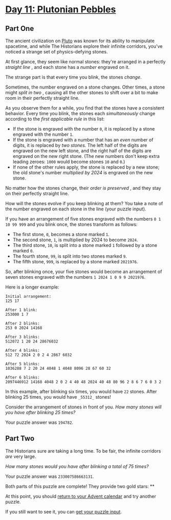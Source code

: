 # [Day 11: Plutonian Pebbles](https://adventofcode.com/2024/day/11)
## Part One

The ancient civilization on [Pluto](https://adventofcode.com/2019/day/20) was known for its ability to
manipulate spacetime, and while The Historians explore their infinite
corridors, you've noticed a strange set of physics-defying stones.

At first glance, they seem like normal stones: they're arranged in a perfectly
_straight line_ , and each stone has a _number_ engraved on it.

The strange part is that every time you blink, the stones _change_.

Sometimes, the number engraved on a stone changes. Other times, a stone might
_split in two_ , causing all the other stones to shift over a bit to make room
in their perfectly straight line.

As you observe them for a while, you find that the stones have a consistent
behavior. Every time you blink, the stones each _simultaneously_ change
according to the _first applicable rule_ in this list:

  * If the stone is engraved with the number `0`, it is replaced by a stone engraved with the number `1`.
  * If the stone is engraved with a number that has an _even_ number of digits, it is replaced by _two stones_. The left half of the digits are engraved on the new left stone, and the right half of the digits are engraved on the new right stone. (The new numbers don't keep extra leading zeroes: `1000` would become stones `10` and `0`.)
  * If none of the other rules apply, the stone is replaced by a new stone; the old stone's number _multiplied by 2024_ is engraved on the new stone.

No matter how the stones change, their _order is preserved_ , and they stay on
their perfectly straight line.

How will the stones evolve if you keep blinking at them? You take a note of
the number engraved on each stone in the line (your puzzle input).

If you have an arrangement of five stones engraved with the numbers `0 1 10 99
999` and you blink once, the stones transform as follows:

  * The first stone, `0`, becomes a stone marked `1`.
  * The second stone, `1`, is multiplied by 2024 to become `2024`.
  * The third stone, `10`, is split into a stone marked `1` followed by a stone marked `0`.
  * The fourth stone, `99`, is split into two stones marked `9`.
  * The fifth stone, `999`, is replaced by a stone marked `2021976`.

So, after blinking once, your five stones would become an arrangement of seven
stones engraved with the numbers `1 2024 1 0 9 9 2021976`.

Here is a longer example:

    
    
    Initial arrangement:
    125 17
    
    After 1 blink:
    253000 1 7
    
    After 2 blinks:
    253 0 2024 14168
    
    After 3 blinks:
    512072 1 20 24 28676032
    
    After 4 blinks:
    512 72 2024 2 0 2 4 2867 6032
    
    After 5 blinks:
    1036288 7 2 20 24 4048 1 4048 8096 28 67 60 32
    
    After 6 blinks:
    2097446912 14168 4048 2 0 2 4 40 48 2024 40 48 80 96 2 8 6 7 6 0 3 2
    

In this example, after blinking six times, you would have `22` stones. After
blinking 25 times, you would have `_55312_` stones!

Consider the arrangement of stones in front of you. _How many stones will you
have after blinking 25 times?_

Your puzzle answer was `194782`.

## Part Two

The Historians sure are taking a long time. To be fair, the infinite corridors
_are_ very large.

_How many stones would you have after blinking a total of 75 times?_

Your puzzle answer was `233007586663131`.

Both parts of this puzzle are complete! They provide two gold stars: **

At this point, you should [return to your Advent calendar](https://adventofcode.com/2024) and try
another puzzle.

If you still want to see it, you can [get your puzzle input](https://adventofcode.com/2024/day/11/input).
